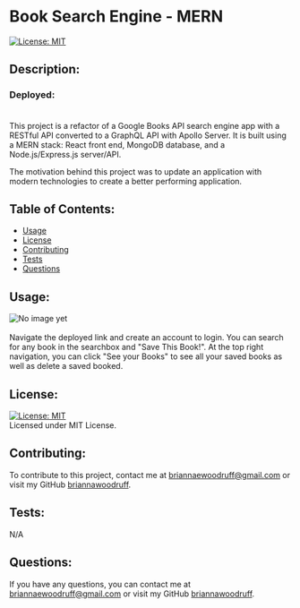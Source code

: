   # Book Search Engine - MERN
  [![License: MIT](https://img.shields.io/badge/License-MIT-yellow.svg)](https://opensource.org/licenses/MIT)

  ## Description:
  ### Deployed:  <br /><br /> 
  This project is a refactor of a Google Books API search engine app with a RESTful API converted to a GraphQL API with Apollo Server. It is built using a MERN stack: React front end, MongoDB database, and a Node.js/Express.js server/API.

  The motivation behind this project was to update an application with modern technologies to create a better performing application.
  <br />

  ## Table of Contents:
  * [Usage](#usage)
  * [License](#license)
  * [Contributing](#contributing)
  * [Tests](#tests)
  * [Questions](#questions)
  
  ## Usage:
  ![No image yet](public/media/) <br />  <br /> Navigate the deployed link and create an account to login. You can search for any book in the searchbox and "Save This Book!". At the top right navigation, you can click "See your Books" to see all your saved books as well as delete a saved booked.

  ## License: 
  [![License: MIT](https://img.shields.io/badge/License-MIT-yellow.svg)](https://opensource.org/licenses/MIT)
  <br />
  Licensed under MIT License.
  <br />

  ## Contributing:
  To contribute to this project, contact me at 
  briannaewoodruff@gmail.com or visit my GitHub [briannawoodruff](https://github.com/briannawoodruff).
  <br />

  ## Tests:
  N/A
  <br />
  
  ## Questions:
  If you have any questions, you can contact me at briannaewoodruff@gmail.com or visit my GitHub [briannawoodruff](https://github.com/briannawoodruff).